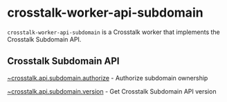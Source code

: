 crosstalk-worker-api-subdomain
==============================

`crosstalk-worker-api-subdomain` is a Crosstalk worker that implements the Crosstalk Subdomain API.

## Crosstalk Subdomain API

[~crosstalk.api.subdomain.authorize](/crosstalk/crosstalk-worker-api-subdomain/wiki/~crosstalk.api.subdomain.authorize) - Authorize subdomain ownership

[~crosstalk.api.subdomain.version](/crosstalk/crosstalk-worker-api-subdomain/wiki/~crosstalk.api.subdomain.version) - Get Crosstalk Subdomain API version

